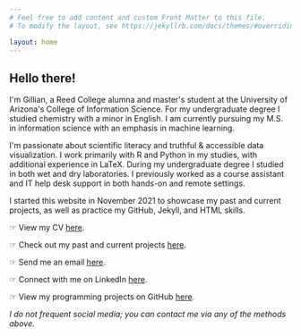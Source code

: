```yaml
---
# Feel free to add content and custom Front Matter to this file.
# To modify the layout, see https://jekyllrb.com/docs/themes/#overriding-theme-defaults

layout: home
---
```


<link rel="apple-touch-icon" sizes="180x180" href="/favicon/apple-touch-icon.png">
<link rel="icon" type="image/png" sizes="32x32" href="/favicon/favicon-32x32.png">
<link rel="icon" type="image/png" sizes="16x16" href="/favicon/favicon-16x16.png">
<link rel="manifest" href="/favicon/site.webmanifest">
<link rel="mask-icon" href="/favicon/safari-pinned-tab.svg" color="#5bbad5">
<meta name="msapplication-TileColor" content="#da532c">
<meta name="theme-color" content="#ffffff">

## <b>Hello there!</b>

I'm Gillian, a Reed College alumna and master's student at the University of Arizona's College of Information Science. For my undergraduate degree I studied chemistry with a minor in English. I am currently pursuing my M.S. in information science with an emphasis in machine learning.

I'm passionate about scientific literacy and truthful & accessible data visualization. I work primarily with R and Python in my studies, with additional experience in LaTeX. During my undergraduate degree I studied in both wet and dry laboratories. I previously worked as a course assistant and IT help desk support in both hands-on and remote settings.
<!-- I'm Gillian (she/her pronouns), a recent graduate from Reed College studying chemistry with a minor in English. I'm passionate about scientific literacy and truthful data visualization. In addition to wet and dry laboratory experience, I work primarily with R and RStudio in my studies and as a course assistant, with additional experience in LaTeX via Overleaf. I have extensive higher education IT help desk support experience in both hands-on and remote settings. -->

I started this website in November 2021 to showcase my past and current projects, as well as practice my GitHub, Jekyll, and HTML skills.

&#x261e; View my CV <a href="/cv/">here</a>.

&#x261e; Check out my past and current projects <a href="/portfolio/">here</a>.

&#x261e; Send me an email <a href="mailto:gillian.a.mcginnis@gmail.com">here</a>.

&#x261e; Connect with me on LinkedIn [here](https://www.linkedin.com/in/gillian-mcginnis).

&#x261e; View my programming projects on GitHub [here](https://github.com/gmcginnis).

_I do not frequent social media; you can contact me via any of the methods above._